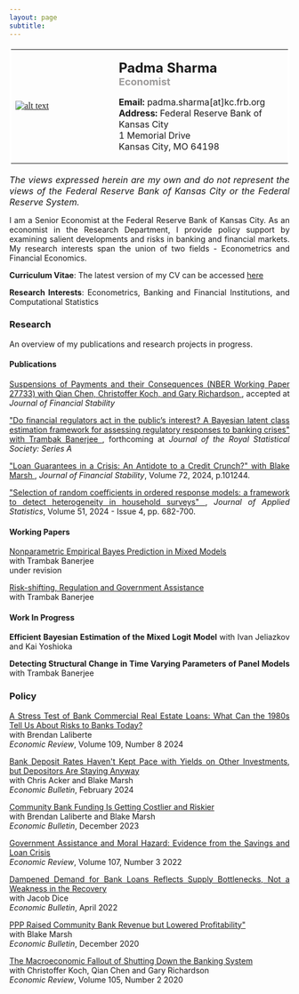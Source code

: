 ```yaml
--- 
layout: page
subtitle: 
---
```

<style>
body {
text-align: justify}
</style>
<table bordercolor="#ffffff">
<tbody>
<tr>
<td style="width:350px;height:200px">
<font color="#0b5394" face="georgia, serif"><a href="IMGLINKTARGET"><img alt="alt text" height="HEIGHTpx" 
src="http://padmasharma.github.io/img/Padma_Sharma_400.jpg" width="WIDTHpx"></a>&nbsp;</font></td>
<td align="left" style="width:400px;height:200px">
   <p><font size="5"><b>Padma Sharma</b></font><br>
   <font color="#9b9999" size="4"><b>Economist</b></font><br></p>
<p><font size="3"><b>Email:</b> padma.sharma[at]kc.frb.org</font><br>
<font size="3"><b>Address:</b> 
Federal Reserve Bank of Kansas City<br>1 Memorial Drive<br>
Kansas City, MO 64198</font></p>
</td>
</tr>
</tbody>
</table>

<p><font size="3"><i>The views expressed herein are my own and do not represent the views of the Federal Reserve Bank of Kansas City or the Federal Reserve System.</i></font></p>
   
I am a Senior Economist at the Federal Reserve Bank of Kansas City. As an economist in the Research Department, I provide policy support by examining salient developments and risks in banking and financial markets. My research interests span the union of two fields - Econometrics and Financial Economics. 

__Curriculum Vitae__: The latest version of my CV can be accessed <a href="https://padmasharma.github.io/documents/SharmaCV.pdf" target="_blank">here</a>

__Research Interests__: Econometrics, Banking and Financial Institutions, and Computational Statistics

### Research 

An overview of my publications and research projects in progress. 

#### Publications

<a href="https://www.nber.org/papers/w27733" target="_blank"> Suspensions of Payments and their Consequences (NBER Working Paper 27733) with Qian Chen, Christoffer Koch, and Gary Richardson </a>, accepted at *Journal of Financial Stability*  

<a href="https://arxiv.org/pdf/2208.03908.pdf" target="_blank"> "Do financial regulators act in the public’s interest? A Bayesian latent class estimation framework for assessing regulatory responses to banking crises" with Trambak Banerjee </a>, forthcoming at *Journal of the Royal Statistical Society: Series A*   

<a href="https://doi.org/10.1080/02664763.2022.2151989" target="_blank"> "Loan Guarantees in a Crisis: An Antidote to a Credit Crunch?" with Blake Marsh </a>, *Journal of Financial Stability*, Volume 72, 2024, p.101244.

<a href="https://doi.org/10.1080/02664763.2022.2151989" target="_blank">"Selection of random coefficients in ordered response models: a framework to detect heterogeneity in household surveys" </a>, *Journal of Applied Statistics*, Volume 51, 2024 - Issue 4, pp. 682-700.

#### Working Papers

<a href="https://padmasharma.github.io/index#research" target="_blank"> Nonparametric Empirical Bayes Prediction in Mixed Models </a> <br>
with Trambak Banerjee  <br>
under revision  

<a href="https://www.kansascityfed.org/research/research-working-papers/risk-shifting-regulation-government-assistance-2019/" target="_blank">Risk-shifting, Regulation and Government Assistance </a> <br>
with Trambak Banerjee  

#### Work In Progress

**Efficient Bayesian Estimation of the Mixed Logit Model** with Ivan Jeliazkov and Kai Yoshioka

**Detecting Structural Change in Time Varying Parameters of Panel Models** with Trambak Banerjee

### Policy

<a href="https://doi.org/10.18651/ER/v109n8SharmaLaliberte" target="https://doi.org/10.18651/ER/v109n8SharmaLaliberte"> A Stress Test of Bank Commercial Real Estate Loans: What Can the 1980s Tell Us About Risks to Banks Today? </a> <br>
with Brendan Laliberte <br>
*Economic Review*, Volume 109, Number 8 2024

<a href="https://www.kansascityfed.org/documents/9989/EconomicBulletin24MarshSharmaAcker0207.pdf" target="_blank"> Bank Deposit Rates Haven't Kept Pace with Yields on Other Investments, but Depositors Are Staying Anyway </a> <br>
with Chris Acker and Blake Marsh <br>
*Economic Bulletin*, February 2024

<a href="https://www.kansascityfed.org/documents/9935/EconomicBulletin23LaliberteMarshSharma1219.pdf" target="_blank"> Community Bank Funding Is Getting Costlier and Riskier </a> <br>
with Brendan Laliberte and Blake Marsh <br>
*Economic Bulletin*, December 2023

<a href="https://doi.org/10.18651/ER/v107n3Sharma" target="https://doi.org/10.18651/ER/v107n3Sharma">Government Assistance and Moral Hazard: Evidence from the Savings and Loan Crisis </a> <br>
*Economic Review*, Volume 107, Number 3 2022

<a href="https://www.kansascityfed.org/research/economic-bulletin/dampened-demand-for-bank-loans-reflects-supply-bottlenecks-not-a-weakness-in-the-recovery/" target="_blank">Dampened Demand for Bank Loans Reflects Supply Bottlenecks, Not a Weakness in the Recovery </a> <br>
with Jacob Dice <br>
*Economic Bulletin*, April 2022

<a href="https://www.kansascityfed.org/research/economic-bulletin/dampened-demand-for-bank-loans-reflects-supply-bottlenecks-not-a-weakness-in-the-recovery/" target="_blank"> PPP Raised Community Bank Revenue but Lowered Profitability" </a> <br>
with Blake Marsh <br>
*Economic Bulletin*, December 2020

<a href="https://doi.org/10.18651/ER/v105n2Sharma" target="https://doi.org/10.18651/ER/v105n2Sharma">The Macroeconomic Fallout of Shutting Down the Banking System </a> <br>
with Christoffer Koch, Qian Chen and Gary Richardson <br>
*Economic Review*, Volume 105, Number 2 2020



